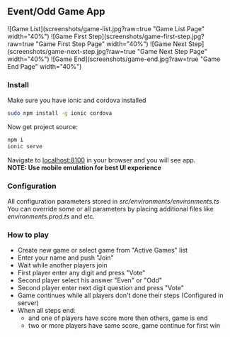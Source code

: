 ## Event/Odd Game App

![Game List](screenshots/game-list.jpg?raw=true "Game List Page" width="40%")
![Game First Step](screenshots/game-first-step.jpg?raw=true "Game First Step Page" width="40%")
![Game Next Step](screenshots/game-next-step.jpg?raw=true "Game Next Step Page" width="40%")
![Game End](screenshots/game-end.jpg?raw=true "Game End Page" width="40%")

### Install
Make sure you have ionic and cordova installed

```bash
sudo npm install -g ionic cordova
```
Now get project source:

```bash 
npm i
ionic serve
```

Navigate to [localhost:8100](http://localhost:8100) in your browser and you will see app.  
**NOTE: Use mobile emulation for best UI experience**

### Configuration
All configuration parameters stored in *src/environments/environments.ts*  
You can override some or all parameters by placing additional files like *environments.prod.ts* and etc. 

### How to play

- Create new game or select game from "Active Games" list
- Enter your name and push "Join"
- Wait while another players join
- First player enter any digit and press "Vote"
- Second player select his answer "Even" or "Odd"
- Second player enter next digit question and press "Vote"
- Game continues while all players don't done their steps (Configured in server)
- When all steps end:
  - and one of players have score more then others, game is end
  - two or more players have same score, game continue for first win
